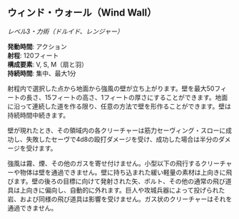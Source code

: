 ## ウィンド・ウォール（Wind Wall）
*レベル3・力術（ドルイド、レンジャー）*

**発動時間**: アクション  
**射程**: 120フィート  
**構成要素**: V, S, M（扇と羽）  
**持続時間**: 集中、最大1分

射程内で選択した点から地面から強風の壁が立ち上がります。壁を最大50フィートの長さ、15フィートの高さ、1フィートの厚さにすることができます。地面に沿って連続した道を作る限り、任意の方法で壁を形作ることができます。壁は持続時間中続きます。

壁が現れたとき、その領域内の各クリーチャーは筋力セーヴィング・スローに成功し、失敗したセーヴで4d8の殴打ダメージを受け、成功した場合は半分のダメージを受けます。

強風は霧、煙、その他のガスを寄せ付けません。小型以下の飛行するクリーチャーや物体は壁を通過できません。壁に持ち込まれた緩い軽量の素材は上向きに飛びます。壁の後ろの目標に向けて発射された矢、ボルト、その他の通常の飛び道具は上向きに偏向し、自動的に外れます。巨人や攻城兵器によって投げられた岩、および同様の飛び道具は影響を受けません。ガス状のクリーチャーはそれを通過できません。